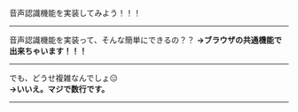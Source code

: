 音声認識機能を実装してみよう！！！

---
音声認識機能を実装って、そんな簡単にできるの？？
**→ブラウザの共通機能で出来ちゃいます！！！**

---
でも、どうせ複雑なんでしょ😑  
**→いいえ。マジで数行です。**

---
